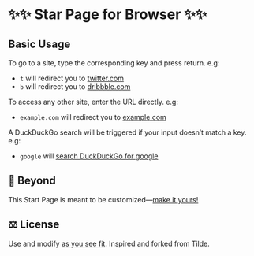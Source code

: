 # ✨✨ Star Page for Browser ✨✨

## Basic Usage

To go to a site, type the corresponding key and press return. e.g:

- `t` will redirect you to [twitter.com](https://twitter.com/home)
- `b` will redirect you to [dribbble.com](https://dribbble.com/shots/popular)

To access any other site, enter the URL directly. e.g:

- `example.com` will redirect you to [example.com](https://example.com)

A DuckDuckGo search will be triggered if your input doesn&rsquo;t match a key.
e.g:

- `google` will [search DuckDuckGo for google](https://duckduckgo.com/?q=google)

## 🎨 Beyond

This Start Page is meant to be customized&mdash;[make it yours!](index.html)

## ⚖ License

Use and modify [as you see fit](UNLICENSE). Inspired and forked from Tilde.
